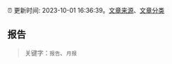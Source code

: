 :alarm_clock: 更新时间: 2023-10-01 16:36:39。[文章来源](/README.md)、[文章分类](/TAGS.md)

## 报告


> 关键字：`报告`、`月报`



